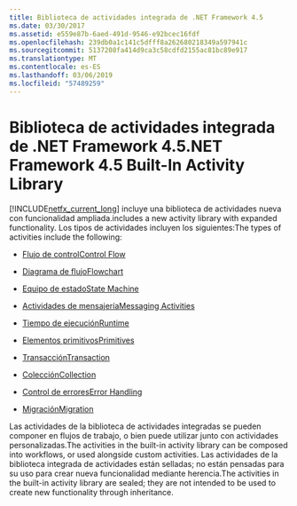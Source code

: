 ```yaml
---
title: Biblioteca de actividades integrada de .NET Framework 4.5
ms.date: 03/30/2017
ms.assetid: e559e87b-6aed-491d-9546-e92bcec16fdf
ms.openlocfilehash: 239db0a1c141c5dfff8a262680218349a597941c
ms.sourcegitcommit: 5137208fa414d9ca3c58cdfd2155ac81bc89e917
ms.translationtype: MT
ms.contentlocale: es-ES
ms.lasthandoff: 03/06/2019
ms.locfileid: "57489259"
---
```

# <a name="net-framework-45-built-in-activity-library"></a><span data-ttu-id="7d452-102">Biblioteca de actividades integrada de .NET Framework 4.5</span><span class="sxs-lookup"><span data-stu-id="7d452-102">.NET Framework 4.5 Built-In Activity Library</span></span>

[!INCLUDE[netfx_current_long](../../../includes/netfx-current-long-md.md)] <span data-ttu-id="7d452-103">incluye una biblioteca de actividades nueva con funcionalidad ampliada.</span><span class="sxs-lookup"><span data-stu-id="7d452-103">includes a new activity library with expanded functionality.</span></span> <span data-ttu-id="7d452-104">Los tipos de actividades incluyen los siguientes:</span><span class="sxs-lookup"><span data-stu-id="7d452-104">The types of activities include the following:</span></span>

- [<span data-ttu-id="7d452-105">Flujo de control</span><span class="sxs-lookup"><span data-stu-id="7d452-105">Control Flow</span></span>](../../../docs/framework/windows-workflow-foundation/control-flow-activities-in-wf.md)

- [<span data-ttu-id="7d452-106">Diagrama de flujo</span><span class="sxs-lookup"><span data-stu-id="7d452-106">Flowchart</span></span>](../../../docs/framework/windows-workflow-foundation/flowchart-activities-in-wf.md)

- [<span data-ttu-id="7d452-107">Equipo de estado</span><span class="sxs-lookup"><span data-stu-id="7d452-107">State Machine</span></span>](../../../docs/framework/windows-workflow-foundation/state-machine-activities-in-wf.md)

- [<span data-ttu-id="7d452-108">Actividades de mensajería</span><span class="sxs-lookup"><span data-stu-id="7d452-108">Messaging Activities</span></span>](../../../docs/framework/wcf/feature-details/messaging-activities.md)

- [<span data-ttu-id="7d452-109">Tiempo de ejecución</span><span class="sxs-lookup"><span data-stu-id="7d452-109">Runtime</span></span>](../../../docs/framework/windows-workflow-foundation/runtime-activities-in-wf.md)

- [<span data-ttu-id="7d452-110">Elementos primitivos</span><span class="sxs-lookup"><span data-stu-id="7d452-110">Primitives</span></span>](../../../docs/framework/windows-workflow-foundation/primitives-activities-in-wf.md)

- [<span data-ttu-id="7d452-111">Transacción</span><span class="sxs-lookup"><span data-stu-id="7d452-111">Transaction</span></span>](../../../docs/framework/windows-workflow-foundation/transaction-activities-in-wf.md)

- [<span data-ttu-id="7d452-112">Colección</span><span class="sxs-lookup"><span data-stu-id="7d452-112">Collection</span></span>](../../../docs/framework/windows-workflow-foundation/collection-activities-in-wf.md)

- [<span data-ttu-id="7d452-113">Control de errores</span><span class="sxs-lookup"><span data-stu-id="7d452-113">Error Handling</span></span>](../../../docs/framework/windows-workflow-foundation/error-handling-activities-in-wf.md)

- [<span data-ttu-id="7d452-114">Migración</span><span class="sxs-lookup"><span data-stu-id="7d452-114">Migration</span></span>](../../../docs/framework/windows-workflow-foundation/migration-activity-in-wf.md)

<span data-ttu-id="7d452-115">Las actividades de la biblioteca de actividades integradas se pueden componer en flujos de trabajo, o bien puede utilizar junto con actividades personalizadas.</span><span class="sxs-lookup"><span data-stu-id="7d452-115">The activities in the built-in activity library can be composed into workflows, or used alongside custom activities.</span></span> <span data-ttu-id="7d452-116">Las actividades de la biblioteca integrada de actividades están selladas; no están pensadas para su uso para crear nueva funcionalidad mediante herencia.</span><span class="sxs-lookup"><span data-stu-id="7d452-116">The activities in the built-in activity library are sealed; they are not intended to be used to create new functionality through inheritance.</span></span>

